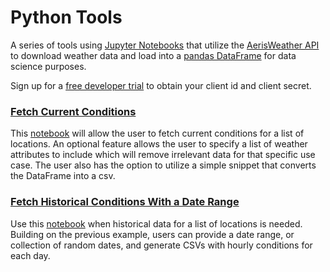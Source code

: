 # Python Tools

A series of tools using [Jupyter Notebooks](https://jupyter.org/) that utilize the [AerisWeather API](https://www.aerisweather.com/support/docs/api/) to download weather data and load into a [pandas DataFrame](https://pandas.pydata.org/docs/reference/api/pandas.DataFrame.html) for data science purposes.

Sign up for a [free developer trial](https://www.aerisweather.com/signup/developer/) to obtain your client id and client secret.

### [Fetch Current Conditions](https://github.com/aerisweather/python-tools/blob/main/conditions/conditions_download.ipynb)

This [notebook](https://github.com/aerisweather/python-tools/blob/main/conditions/conditions_download.ipynb) will allow the user to fetch current conditions for a list of locations. An optional feature allows the user to specify a list of weather attributes to include which will remove irrelevant data for that specific use case. The user also has the option to utilize a simple snippet that converts the DataFrame into a csv.

### [Fetch Historical Conditions With a Date Range](https://github.com/aerisweather/python-tools/blob/main/conditions/historical_conditions_date_range_download.ipynb.ipynb)

Use this [notebook](https://github.com/aerisweather/python-tools/blob/main/conditions/historical_conditions_date_range_download.ipynb.ipynb) when historical data for a list of locations is needed. Building on the previous example, users can provide a date range, or collection of random dates, and generate CSVs with hourly conditions for each day.

